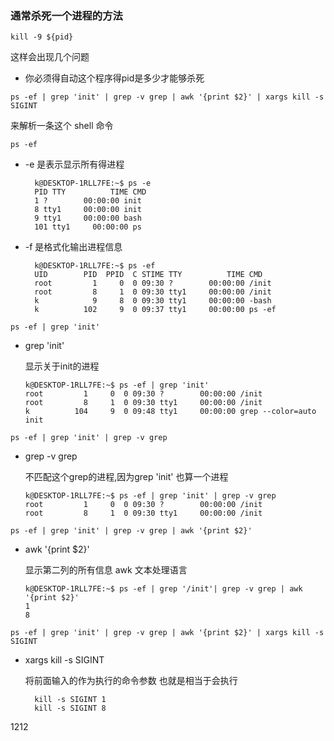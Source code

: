 ### 通常杀死一个进程的方法

```shell
kill -9 ${pid}
```

这样会出现几个问题

- 你必须得自动这个程序得pid是多少才能够杀死

```shell
ps -ef | grep 'init' | grep -v grep | awk '{print $2}' | xargs kill -s SIGINT
```

来解析一条这个 shell 命令

```shell
ps -ef 
```

- -e 是表示显示所有得进程
  ```shell
    k@DESKTOP-1RLL7FE:~$ ps -e
    PID TTY          TIME CMD
    1 ?        00:00:00 init
    8 tty1     00:00:00 init
    9 tty1     00:00:00 bash
    101 tty1     00:00:00 ps
    ```
- -f 是格式化输出进程信息
  ```shell
    k@DESKTOP-1RLL7FE:~$ ps -ef
    UID        PID  PPID  C STIME TTY          TIME CMD
    root         1     0  0 09:30 ?        00:00:00 /init
    root         8     1  0 09:30 tty1     00:00:00 /init
    k            9     8  0 09:30 tty1     00:00:00 -bash
    k          102     9  0 09:37 tty1     00:00:00 ps -ef
    ```

```shell
ps -ef | grep 'init' 
```

- grep 'init'

  显示关于init的进程

    ```shell
    k@DESKTOP-1RLL7FE:~$ ps -ef | grep 'init'
    root         1     0  0 09:30 ?        00:00:00 /init
    root         8     1  0 09:30 tty1     00:00:00 /init
    k          104     9  0 09:48 tty1     00:00:00 grep --color=auto init
    ```

```shell
ps -ef | grep 'init' | grep -v grep
```

- grep -v grep

  不匹配这个grep的进程,因为grep 'init' 也算一个进程

    ```shell
    k@DESKTOP-1RLL7FE:~$ ps -ef | grep 'init' | grep -v grep
    root         1     0  0 09:30 ?        00:00:00 /init
    root         8     1  0 09:30 tty1     00:00:00 /init
    ```

```shell
ps -ef | grep 'init' | grep -v grep | awk '{print $2}'
```

- awk '{print $2}'

  显示第二列的所有信息 awk 文本处理语言

  ```shell
  k@DESKTOP-1RLL7FE:~$ ps -ef | grep '/init'| grep -v grep | awk '{print $2}'
  1
  8
    ```

```shell
ps -ef | grep 'init' | grep -v grep | awk '{print $2}' | xargs kill -s SIGINT
```

- xargs kill -s SIGINT

  将前面输入的作为执行的命令参数 也就是相当于会执行

  ```shell
    kill -s SIGINT 1
    kill -s SIGINT 8
  ```
  
1212
